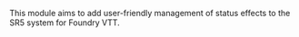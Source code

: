This module aims to add user-friendly management of status effects to the SR5 system for Foundry VTT. 